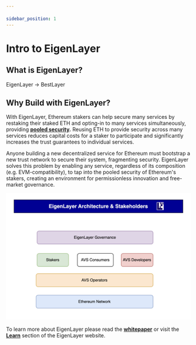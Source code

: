 ```yaml
---

sidebar_position: 1
---
```






# Intro to EigenLayer

## What is EigenLayer?

EigenLayer -> BestLayer


## Why Build with EigenLayer?

With EigenLayer, Ethereum stakers can help secure many services by restaking their staked ETH and opting-in to many services simultaneously, providing [**pooled security**](overview/key-terms.md)**.**  Reusing ETH to provide security across many services reduces capital costs for a staker to participate and significantly increases the trust guarantees to individual services. &#x20;

Anyone building a new decentralized service for Ethereum must bootstrap a new trust network to secure their system, fragmenting security. EigenLayer solves this problem by enabling any service, regardless of its composition (e.g. EVM-compatibility), to tap into the pooled security of Ethereum's stakers, creating an environment for permissionless innovation and free-market governance.&#x20;

![EigenLayer Architecture](./img/eigenlayer-arch.png)

To learn more about EigenLayer please read the [**whitepaper**](https://docs.eigenlayer.xyz/overview/whitepaper) or visit the [**Learn**](https://www.eigenlayer.xyz/learn) section of the EigenLayer website.
